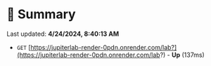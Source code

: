 # 📖 Summary
Last updated: **4/24/2024, 8:40:13 AM**

- `GET` [https://jupiterlab-render-0pdn.onrender.com/lab?](https://jupiterlab-render-0pdn.onrender.com/lab?) - **Up** (137ms)
